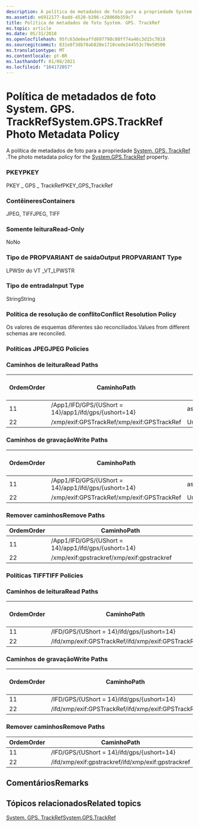 ```yaml
---
description: A política de metadados de foto para a propriedade System. GPS. TrackRef.
ms.assetid: e6912177-8add-4520-b396-c28060b359c7
title: Política de metadados de foto System. GPS. TrackRef
ms.topic: article
ms.date: 05/31/2018
ms.openlocfilehash: 95fc63de6eaffd697798c08ff74a46c3d15c7818
ms.sourcegitcommit: 831e8f3db78ab820e1710cede244553c70e50500
ms.translationtype: MT
ms.contentlocale: pt-BR
ms.lasthandoff: 01/08/2021
ms.locfileid: "104172057"
---
```

# <a name="systemgpstrackref-photo-metadata-policy"></a><span data-ttu-id="f94a3-103">Política de metadados de foto System. GPS. TrackRef</span><span class="sxs-lookup"><span data-stu-id="f94a3-103">System.GPS.TrackRef Photo Metadata Policy</span></span>

<span data-ttu-id="f94a3-104">A política de metadados de foto para a propriedade [System. GPS. TrackRef](../properties/props-system-gps-trackref.md) .</span><span class="sxs-lookup"><span data-stu-id="f94a3-104">The photo metadata policy for the [System.GPS.TrackRef](../properties/props-system-gps-trackref.md) property.</span></span>

### <a name="pkey"></a><span data-ttu-id="f94a3-105">PKEY</span><span class="sxs-lookup"><span data-stu-id="f94a3-105">PKEY</span></span>

<span data-ttu-id="f94a3-106">PKEY \_ GPS \_ TrackRef</span><span class="sxs-lookup"><span data-stu-id="f94a3-106">PKEY\_GPS\_TrackRef</span></span>

### <a name="containers"></a><span data-ttu-id="f94a3-107">Contêineres</span><span class="sxs-lookup"><span data-stu-id="f94a3-107">Containers</span></span>

<span data-ttu-id="f94a3-108">JPEG, TIFF</span><span class="sxs-lookup"><span data-stu-id="f94a3-108">JPEG, TIFF</span></span>

### <a name="read-only"></a><span data-ttu-id="f94a3-109">Somente leitura</span><span class="sxs-lookup"><span data-stu-id="f94a3-109">Read-Only</span></span>

<span data-ttu-id="f94a3-110">No</span><span class="sxs-lookup"><span data-stu-id="f94a3-110">No</span></span>

### <a name="output-propvariant-type"></a><span data-ttu-id="f94a3-111">Tipo de PROPVARIANT de saída</span><span class="sxs-lookup"><span data-stu-id="f94a3-111">Output PROPVARIANT Type</span></span>

<span data-ttu-id="f94a3-112">LPWStr do VT \_</span><span class="sxs-lookup"><span data-stu-id="f94a3-112">VT\_LPWSTR</span></span>

### <a name="input-type"></a><span data-ttu-id="f94a3-113">Tipo de entrada</span><span class="sxs-lookup"><span data-stu-id="f94a3-113">Input Type</span></span>

<span data-ttu-id="f94a3-114">String</span><span class="sxs-lookup"><span data-stu-id="f94a3-114">String</span></span>

### <a name="conflict-resolution-policy"></a><span data-ttu-id="f94a3-115">Política de resolução de conflito</span><span class="sxs-lookup"><span data-stu-id="f94a3-115">Conflict Resolution Policy</span></span>

<span data-ttu-id="f94a3-116">Os valores de esquemas diferentes são reconciliados.</span><span class="sxs-lookup"><span data-stu-id="f94a3-116">Values from different schemas are reconciled.</span></span>

### <a name="jpeg-policies"></a><span data-ttu-id="f94a3-117">Políticas JPEG</span><span class="sxs-lookup"><span data-stu-id="f94a3-117">JPEG Policies</span></span>

### <a name="read-paths"></a><span data-ttu-id="f94a3-118">Caminhos de leitura</span><span class="sxs-lookup"><span data-stu-id="f94a3-118">Read Paths</span></span>



| <span data-ttu-id="f94a3-119">Ordem</span><span class="sxs-lookup"><span data-stu-id="f94a3-119">Order</span></span> | <span data-ttu-id="f94a3-120">Caminho</span><span class="sxs-lookup"><span data-stu-id="f94a3-120">Path</span></span>                      | <span data-ttu-id="f94a3-121">Formato de disco</span><span class="sxs-lookup"><span data-stu-id="f94a3-121">Disk Format</span></span> |
|-------|---------------------------|-------------|
| <span data-ttu-id="f94a3-122">1</span><span class="sxs-lookup"><span data-stu-id="f94a3-122">1</span></span>     | <span data-ttu-id="f94a3-123">/App1/IFD/GPS/{UShort = 14}</span><span class="sxs-lookup"><span data-stu-id="f94a3-123">/app1/ifd/gps/{ushort=14}</span></span> | <span data-ttu-id="f94a3-124">ascii</span><span class="sxs-lookup"><span data-stu-id="f94a3-124">ascii</span></span>       |
| <span data-ttu-id="f94a3-125">2</span><span class="sxs-lookup"><span data-stu-id="f94a3-125">2</span></span>     | <span data-ttu-id="f94a3-126">/xmp/exif:GPSTrackRef</span><span class="sxs-lookup"><span data-stu-id="f94a3-126">/xmp/exif:GPSTrackRef</span></span>     | <span data-ttu-id="f94a3-127">Unicode</span><span class="sxs-lookup"><span data-stu-id="f94a3-127">unicode</span></span>     |



 

### <a name="write-paths"></a><span data-ttu-id="f94a3-128">Caminhos de gravação</span><span class="sxs-lookup"><span data-stu-id="f94a3-128">Write Paths</span></span>



| <span data-ttu-id="f94a3-129">Ordem</span><span class="sxs-lookup"><span data-stu-id="f94a3-129">Order</span></span> | <span data-ttu-id="f94a3-130">Caminho</span><span class="sxs-lookup"><span data-stu-id="f94a3-130">Path</span></span>                      | <span data-ttu-id="f94a3-131">Formato de disco</span><span class="sxs-lookup"><span data-stu-id="f94a3-131">Disk Format</span></span> |
|-------|---------------------------|-------------|
| <span data-ttu-id="f94a3-132">1</span><span class="sxs-lookup"><span data-stu-id="f94a3-132">1</span></span>     | <span data-ttu-id="f94a3-133">/App1/IFD/GPS/{UShort = 14}</span><span class="sxs-lookup"><span data-stu-id="f94a3-133">/app1/ifd/gps/{ushort=14}</span></span> | <span data-ttu-id="f94a3-134">ascii</span><span class="sxs-lookup"><span data-stu-id="f94a3-134">ascii</span></span>       |
| <span data-ttu-id="f94a3-135">2</span><span class="sxs-lookup"><span data-stu-id="f94a3-135">2</span></span>     | <span data-ttu-id="f94a3-136">/xmp/exif:GPSTrackRef</span><span class="sxs-lookup"><span data-stu-id="f94a3-136">/xmp/exif:GPSTrackRef</span></span>     | <span data-ttu-id="f94a3-137">Unicode</span><span class="sxs-lookup"><span data-stu-id="f94a3-137">unicode</span></span>     |



 

### <a name="remove-paths"></a><span data-ttu-id="f94a3-138">Remover caminhos</span><span class="sxs-lookup"><span data-stu-id="f94a3-138">Remove Paths</span></span>



| <span data-ttu-id="f94a3-139">Ordem</span><span class="sxs-lookup"><span data-stu-id="f94a3-139">Order</span></span> | <span data-ttu-id="f94a3-140">Caminho</span><span class="sxs-lookup"><span data-stu-id="f94a3-140">Path</span></span>                      |
|-------|---------------------------|
| <span data-ttu-id="f94a3-141">1</span><span class="sxs-lookup"><span data-stu-id="f94a3-141">1</span></span>     | <span data-ttu-id="f94a3-142">/App1/IFD/GPS/{UShort = 14}</span><span class="sxs-lookup"><span data-stu-id="f94a3-142">/app1/ifd/gps/{ushort=14}</span></span> |
| <span data-ttu-id="f94a3-143">2</span><span class="sxs-lookup"><span data-stu-id="f94a3-143">2</span></span>     | <span data-ttu-id="f94a3-144">/xmp/exif:gpstrackref</span><span class="sxs-lookup"><span data-stu-id="f94a3-144">/xmp/exif:gpstrackref</span></span>     |



 

### <a name="tiff-policies"></a><span data-ttu-id="f94a3-145">Políticas TIFF</span><span class="sxs-lookup"><span data-stu-id="f94a3-145">TIFF Policies</span></span>

### <a name="read-paths"></a><span data-ttu-id="f94a3-146">Caminhos de leitura</span><span class="sxs-lookup"><span data-stu-id="f94a3-146">Read Paths</span></span>



| <span data-ttu-id="f94a3-147">Ordem</span><span class="sxs-lookup"><span data-stu-id="f94a3-147">Order</span></span> | <span data-ttu-id="f94a3-148">Caminho</span><span class="sxs-lookup"><span data-stu-id="f94a3-148">Path</span></span>                      | <span data-ttu-id="f94a3-149">Formato de disco</span><span class="sxs-lookup"><span data-stu-id="f94a3-149">Disk Format</span></span> |
|-------|---------------------------|-------------|
| <span data-ttu-id="f94a3-150">1</span><span class="sxs-lookup"><span data-stu-id="f94a3-150">1</span></span>     | <span data-ttu-id="f94a3-151">/IFD/GPS/{UShort = 14}</span><span class="sxs-lookup"><span data-stu-id="f94a3-151">/ifd/gps/{ushort=14}</span></span>      | <span data-ttu-id="f94a3-152">ascii</span><span class="sxs-lookup"><span data-stu-id="f94a3-152">ascii</span></span>       |
| <span data-ttu-id="f94a3-153">2</span><span class="sxs-lookup"><span data-stu-id="f94a3-153">2</span></span>     | <span data-ttu-id="f94a3-154">/ifd/xmp/exif:GPSTrackRef</span><span class="sxs-lookup"><span data-stu-id="f94a3-154">/ifd/xmp/exif:GPSTrackRef</span></span> | <span data-ttu-id="f94a3-155">Unicode</span><span class="sxs-lookup"><span data-stu-id="f94a3-155">unicode</span></span>     |



 

### <a name="write-paths"></a><span data-ttu-id="f94a3-156">Caminhos de gravação</span><span class="sxs-lookup"><span data-stu-id="f94a3-156">Write Paths</span></span>



| <span data-ttu-id="f94a3-157">Ordem</span><span class="sxs-lookup"><span data-stu-id="f94a3-157">Order</span></span> | <span data-ttu-id="f94a3-158">Caminho</span><span class="sxs-lookup"><span data-stu-id="f94a3-158">Path</span></span>                      | <span data-ttu-id="f94a3-159">Formato de disco</span><span class="sxs-lookup"><span data-stu-id="f94a3-159">Disk Format</span></span> |
|-------|---------------------------|-------------|
| <span data-ttu-id="f94a3-160">1</span><span class="sxs-lookup"><span data-stu-id="f94a3-160">1</span></span>     | <span data-ttu-id="f94a3-161">/IFD/GPS/{UShort = 14}</span><span class="sxs-lookup"><span data-stu-id="f94a3-161">/ifd/gps/{ushort=14}</span></span>      | <span data-ttu-id="f94a3-162">ascii</span><span class="sxs-lookup"><span data-stu-id="f94a3-162">ascii</span></span>       |
| <span data-ttu-id="f94a3-163">2</span><span class="sxs-lookup"><span data-stu-id="f94a3-163">2</span></span>     | <span data-ttu-id="f94a3-164">/ifd/xmp/exif:GPSTrackRef</span><span class="sxs-lookup"><span data-stu-id="f94a3-164">/ifd/xmp/exif:GPSTrackRef</span></span> | <span data-ttu-id="f94a3-165">Unicode</span><span class="sxs-lookup"><span data-stu-id="f94a3-165">unicode</span></span>     |



 

### <a name="remove-paths"></a><span data-ttu-id="f94a3-166">Remover caminhos</span><span class="sxs-lookup"><span data-stu-id="f94a3-166">Remove Paths</span></span>



| <span data-ttu-id="f94a3-167">Ordem</span><span class="sxs-lookup"><span data-stu-id="f94a3-167">Order</span></span> | <span data-ttu-id="f94a3-168">Caminho</span><span class="sxs-lookup"><span data-stu-id="f94a3-168">Path</span></span>                      |
|-------|---------------------------|
| <span data-ttu-id="f94a3-169">1</span><span class="sxs-lookup"><span data-stu-id="f94a3-169">1</span></span>     | <span data-ttu-id="f94a3-170">/IFD/GPS/{UShort = 14}</span><span class="sxs-lookup"><span data-stu-id="f94a3-170">/ifd/gps/{ushort=14}</span></span>      |
| <span data-ttu-id="f94a3-171">2</span><span class="sxs-lookup"><span data-stu-id="f94a3-171">2</span></span>     | <span data-ttu-id="f94a3-172">/ifd/xmp/exif:gpstrackref</span><span class="sxs-lookup"><span data-stu-id="f94a3-172">/ifd/xmp/exif:gpstrackref</span></span> |



 

## <a name="remarks"></a><span data-ttu-id="f94a3-173">Comentários</span><span class="sxs-lookup"><span data-stu-id="f94a3-173">Remarks</span></span>

## <a name="related-topics"></a><span data-ttu-id="f94a3-174">Tópicos relacionados</span><span class="sxs-lookup"><span data-stu-id="f94a3-174">Related topics</span></span>

<dl> <dt>

[<span data-ttu-id="f94a3-175">System. GPS. TrackRef</span><span class="sxs-lookup"><span data-stu-id="f94a3-175">System.GPS.TrackRef</span></span>](../properties/props-system-gps-trackref.md)
</dt> </dl>

 

 
